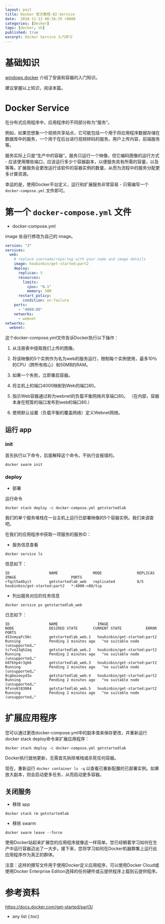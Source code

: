 ```yaml
---
layout: post
title: Docker 官方教程-02-Service
date:  2018-11-13 08:38:35 +0800
categories: [Docker]
tags: [docker, sh]
published: true
excerpt: Docker Service 入门学习
---
```


# 基础知识

[windows docker](https://houbb.github.io/2018/10/30/windows-docker) 介绍了安装和容器的入门知识。

建议掌握以上知识，阅读本篇。

# Docker Service

在分布式应用程序中，应用程序的不同部分称为“服务”。

例如，如果您想象一个视频共享站点，它可能包括一个用于将应用程序数据存储在数据库中的服务，一个用于在后台进行视频转码的服务。用户上传内容，前端服务等。

服务实际上只是“生产中的容器”。服务只运行一个映像，但它编码图像的运行方式 - 应该使用哪些端口，应该运行多少个容器副本，以便服务具有所需的容量，以及等等。扩展服务会更改运行该软件的容器实例的数量，从而为流程中的服务分配更多计算资源。

幸运的是，使用Docker平台定义，运行和扩展服务非常容易 - 只需编写一个 `docker-compose.yml` 文件即可。


# 第一个 `docker-compose.yml` 文件

- docker-compose.yml

image 处自行修改为自己的 image。

```yaml
version: "3"
services:
  web:
    # replace username/repo:tag with your name and image details
    image: houbinbin/get-started:part2
    deploy:
      replicas: 5
      resources:
        limits:
          cpus: "0.1"
          memory: 50M
      restart_policy:
        condition: on-failure
    ports:
      - "4000:80"
    networks:
      - webnet
networks:
  webnet:
```

这个docker-compose.yml文件告诉Docker执行以下操作：

1. 从注册表中提取我们上传的图像。

2. 将该映像的5个实例作为名为web的服务运行，限制每个实例使用，最多10％的CPU（跨所有核心）和50MB的RAM。

3. 如果一个失败，立即重启容器。

4. 将主机上的端口4000映射到Web的端口80。

5. 指示Web容器通过称为webnet的负载平衡网络共享端口80。 （在内部，容器本身在短暂的端口发布到web的端口80.）

6. 使用默认设置（负载平衡的覆盖网络）定义Webnet网络。

## 运行 app

### init

首先执行以下命令，后面解释这个命令。不执行会报错的。

```
docker swarm init
```

### deploy

- 部署

运行命令

```
docker stack deploy -c docker-compose.yml getstartedlab
```

我们的单个服务堆栈在一台主机上运行已部署映像的5个容器实例。我们来调查吧。

在我们的应用程序中获取一项服务的服务ID：

- 服务信息查看

```
docker service ls
```

信息如下：

```
ID                  NAME                MODE                REPLICAS            IMAGE                         PORTS
rfqzt5a4byit        getstartedlab_web   replicated          0/5                 houbinbin/get-started:part2   *:4000->80/tcp
```

- 列出服务对应的任务信息

```
docker service ps getstartedlab_web
```

日志如下：

```
ID                  NAME                  IMAGE                         NODE                DESIRED STATE       CURRENT STATE           ERROR                              PORTS
453xmyqfc56c        getstartedlab_web.1   houbinbin/get-started:part2                       Running             Pending 2 minutes ago   "no suitable node (unsupported…"
tcfvo23qh2aq        getstartedlab_web.2   houbinbin/get-started:part2                       Running             Pending 2 minutes ago   "no suitable node (unsupported…"
k07khp4r3gk6        getstartedlab_web.3   houbinbin/get-started:part2                       Running             Pending 2 minutes ago   "no suitable node (unsupported…"
0cgboieoyd3u        getstartedlab_web.4   houbinbin/get-started:part2                       Running             Pending 2 minutes ago   "no suitable node (unsupported…"
9fvnv6t83004        getstartedlab_web.5   houbinbin/get-started:part2                       Running             Pending 2 minutes ago   "no suitable node (unsupported…"
```

# 扩展应用程序

您可以通过更改docker-compose.yml中的副本值来保存更改，并重新运行docker stack deploy命令来扩展应用程序：

```
docker stack deploy -c docker-compose.yml getstartedlab
```

Docker执行就地更新，无需首先拆除堆栈或杀死任何容器。

现在，重新运行 `docker container ls -q` 以查看已重新配置的已部署实例。如果放大副本，则会启动更多任务，从而启动更多容器。

## 关闭服务

- 移除 app

```
docker stack rm getstartedlab
```

- 移除 swarm

```
docker swarm leave --force
```

使用Docker站起来扩展您的应用程序就像这一样简单。您已经朝着学习如何在生产中运行容器迈出了一大步。接下来，您将学习如何在Docker机器群集上运行此应用程序作为真正的群体。

注意：这样的撰写文件用于使用Docker定义应用程序，可以使用Docker Cloud或使用Docker Enterprise Edition选择的任何硬件或云提供程序上载到云提供程序。

# 参考资料

https://docs.docker.com/get-started/part3/

* any list
{:toc}